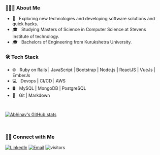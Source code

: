 <h3> 👨🏻‍💻 About Me </h3>

- 🤔 &nbsp; Exploring new technologies and developing software solutions and quick hacks.
- 🎓 &nbsp; Studying Masters of Science in Computer Science at Stevens Institute of technology.
- 🎓 &nbsp; Bachelors of Engineering from Kurukshetra University.

<h3>🛠 Tech Stack</h3>


- 🌐 &nbsp; Ruby on Rails | JavaScript | Bootstrap | Node.js | ReactJS | VueJs | EmberJs
- 💻 &nbsp; Devops | CI/CD | AWS
- 🛢 &nbsp; MySQL | MongoDB | PostgreSQL
- 🔧 &nbsp; Git | Markdown

<br/>

[![Abhinav's GitHub stats](https://github-readme-stats.vercel.app/api?username=abhinav098&show_icons=true&count_private=true&theme=radical)](https://abhinav098.github.io/)

<br />

<h3> 🤝🏻 Connect with Me </h3>

<a href="https://www.linkedin.com/in/abhinavgarg098/"><img alt="LinkedIn" src="https://img.shields.io/badge/LinkedIn-abhinavgarg098-blue?style=flat-square&logo=linkedin"></a>
<a href="mailto:agarg10@stevens.edu"><img alt="Email" src="https://img.shields.io/badge/Email-agarg10@stevens.edu-blue?style=flat-square&logo=gmail"></a>
![visitors](https://visitor-badge.laobi.icu/badge?page_id=abhinav098.abhinav098)
